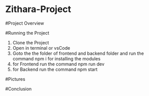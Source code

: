 # Zithara-Project

#Project Overview

#Running the Project
1. Clone the Project
2. Open in terminal or vsCode
3. Goto the the folder of frontend and backend folder and run the command npm i for installing the modules
4. for Frontend run the command npm run dev
5. for Backend run the command npm start

#Pictures 

#Conclusion
